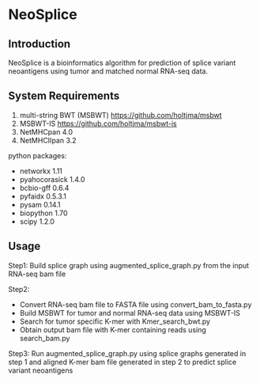 NeoSplice 
===
**Introduction**
---
NeoSplice is a bioinformatics algorithm for prediction of splice variant neoantigens using tumor 
and matched normal RNA-seq data.

**System Requirements**
---
1. multi-string BWT (MSBWT) https://github.com/holtjma/msbwt
2. MSBWT-IS https://github.com/holtjma/msbwt-is
3. NetMHCpan 4.0
4. NetMHCIIpan 3.2

python packages:

* networkx 1.11
* pyahocorasick 1.4.0
* bcbio-gff 0.6.4
* pyfaidx 0.5.3.1
* pysam 0.14.1
* biopython 1.70
* scipy 1.2.0


**Usage**
---

Step1: Build splice graph using augmented_splice_graph.py 
from the input RNA-seq bam file

Step2: 
* Convert RNA-seq bam file to FASTA file using
convert_bam_to_fasta.py
* Build MSBWT for tumor and normal RNA-seq data 
using MSBWT-IS
* Search for tumor specific K-mer with Kmer_search_bwt.py
* Obtain output bam file with K-mer containing reads using search_bam.py

Step3: Run augmented_splice_graph.py using splice graphs generated in step 1 and 
aligned K-mer bam file generated in step 2 to predict splice variant neoantigens
